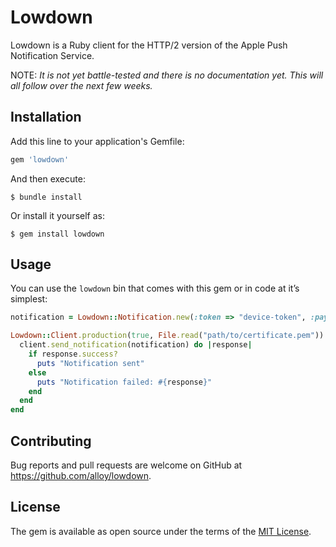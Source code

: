 # Lowdown

Lowdown is a Ruby client for the HTTP/2 version of the Apple Push Notification Service.

NOTE: _It is not yet battle-tested and there is no documentation yet. This will all follow over the next few weeks._

## Installation

Add this line to your application's Gemfile:

```ruby
gem 'lowdown'
```

And then execute:

    $ bundle install

Or install it yourself as:

    $ gem install lowdown

## Usage

You can use the `lowdown` bin that comes with this gem or in code at it’s simplest:

```ruby
notification = Lowdown::Notification.new(:token => "device-token", :payload => { :alert => "Hello World!" })

Lowdown::Client.production(true, File.read("path/to/certificate.pem")).connect do |client|
  client.send_notification(notification) do |response|
    if response.success?
      puts "Notification sent"
    else
      puts "Notification failed: #{response}"
    end
  end
end
```

## Contributing

Bug reports and pull requests are welcome on GitHub at https://github.com/alloy/lowdown.

## License

The gem is available as open source under the terms of the [MIT License](http://opensource.org/licenses/MIT).

